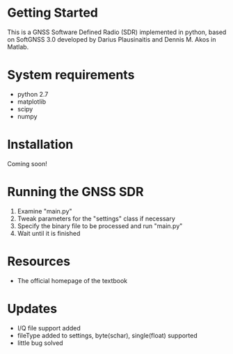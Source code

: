 # Getting Started

This is a GNSS Software Defined Radio (SDR) implemented in python, based on SoftGNSS 3.0 developed by Darius Plausinaitis and Dennis M. Akos in Matlab.

# System requirements

* python 2.7
* matplotlib
* scipy
* numpy

# Installation

Coming soon!

# Running the GNSS SDR

1. Examine "main.py"
2. Tweak parameters for the "settings" class if necessary
3. Specify the binary file to be processed and run "main.py"
4. Wait until it is finished


# Resources
* The official homepage of the textbook

# Updates
* I/Q file support added
* fileType added to settings, byte(schar), single(float) supported
* little bug solved
 
